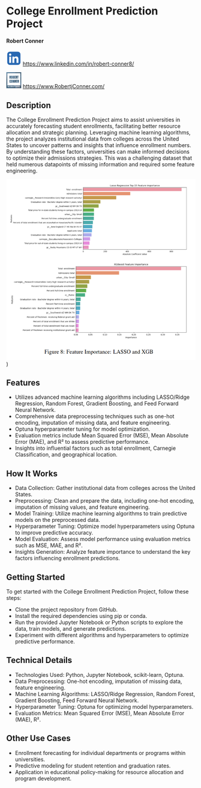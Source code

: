 # College Enrollment Prediction Project
#### Robert Conner 
![LinkedIn](img/linkedin_icon.webp) https://www.linkedin.com/in/robert-conner8/

![Personal Website](img/website_icon.webp) https://www.RobertjConner.com/

## Description
The College Enrollment Prediction Project aims to assist universities in accurately forecasting student enrollments, facilitating better resource allocation and strategic planning. Leveraging machine learning algorithms, the project analyzes institutional data from colleges across the United States to uncover patterns and insights that influence enrollment numbers. By understanding these factors, universities can make informed decisions to optimize their admissions strategies. This was a challenging dataset that held numerous datapoints of missing information and required some feature engineering.

![Feature Importance from Study](img/feature_importance.png))

## Features
- Utilizes advanced machine learning algorithms including LASSO/Ridge Regression, Random Forest, Gradient Boosting, and Feed Forward Neural Network.
- Comprehensive data preprocessing techniques such as one-hot encoding, imputation of missing data, and feature engineering.
- Optuna hyperparameter tuning for model optimization.
- Evaluation metrics include Mean Squared Error (MSE), Mean Absolute Error (MAE), and R² to assess predictive performance.
- Insights into influential factors such as total enrollment, Carnegie Classification, and geographical location.

## How It Works
- Data Collection: Gather institutional data from colleges across the United States.
- Preprocessing: Clean and prepare the data, including one-hot encoding, imputation of missing values, and feature engineering.
- Model Training: Utilize machine learning algorithms to train predictive models on the preprocessed data.
- Hyperparameter Tuning: Optimize model hyperparameters using Optuna to improve predictive accuracy.
- Model Evaluation: Assess model performance using evaluation metrics such as MSE, MAE, and R².
- Insights Generation: Analyze feature importance to understand the key factors influencing enrollment predictions.

## Getting Started
To get started with the College Enrollment Prediction Project, follow these steps:

- Clone the project repository from GitHub.
- Install the required dependencies using pip or conda.
- Run the provided Jupyter Notebook or Python scripts to explore the data, train models, and generate predictions.
- Experiment with different algorithms and hyperparameters to optimize predictive performance.

## Technical Details
- Technologies Used: Python, Jupyter Notebook, scikit-learn, Optuna.
- Data Preprocessing: One-hot encoding, imputation of missing data, feature engineering.
- Machine Learning Algorithms: LASSO/Ridge Regression, Random Forest, Gradient Boosting, Feed Forward Neural Network.
- Hyperparameter Tuning: Optuna for optimizing model hyperparameters.
- Evaluation Metrics: Mean Squared Error (MSE), Mean Absolute Error (MAE), R².

## Other Use Cases
- Enrollment forecasting for individual departments or programs within universities.
- Predictive modeling for student retention and graduation rates.
- Application in educational policy-making for resource allocation and program development.
